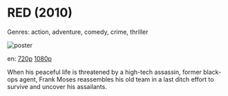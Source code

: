 # RED (2010)

Genres: action, adventure, comedy, crime, thriller

![poster](http://image.tmdb.org/t/p/w500/q2mwTRKrq1etP9S4SZVDIJq0wI2.jpg)

en:
  [720p](magnet:?xt=urn:btih:62CAA8B28811BD6ADFCE5FD023BDF513819E1A98&tr=udp://glotorrents.pw:6969/announce&tr=udp://tracker.opentrackr.org:1337/announce&tr=udp://torrent.gresille.org:80/announce&tr=udp://tracker.openbittorrent.com:80&tr=udp://tracker.coppersurfer.tk:6969&tr=udp://tracker.leechers-paradise.org:6969&tr=udp://p4p.arenabg.ch:1337&tr=udp://tracker.internetwarriors.net:1337)
  [1080p](magnet:?xt=urn:btih:BF73DF3AC9252BFD7E3D1CD97F24FF20CF8C4322&tr=udp://glotorrents.pw:6969/announce&tr=udp://tracker.opentrackr.org:1337/announce&tr=udp://torrent.gresille.org:80/announce&tr=udp://tracker.openbittorrent.com:80&tr=udp://tracker.coppersurfer.tk:6969&tr=udp://tracker.leechers-paradise.org:6969&tr=udp://p4p.arenabg.ch:1337&tr=udp://tracker.internetwarriors.net:1337)
  


When his peaceful life is threatened by a high-tech assassin, former black-ops agent, Frank Moses reassembles his old team in a last ditch effort to survive and uncover his assailants.